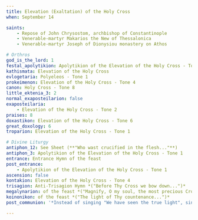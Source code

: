 ```yaml
---
title: Elevation (Exaltation) of the Holy Cross
when: September 14

saints:
    - Repose of John Chrysostom, archbishop of Constantinople
    - Venerable-martyr Makarios the New of Thessalonica
    - Venerable-martyr Joseph of Dionysiou monastery on Athos

# Orthros
god_is_the_lord: 1
festal_apolytikion: Apolytikion of the Elevation of the Holy Cross - Tone 1
kathismata: Elevation of the Holy Cross
evlogetaria: Polyeleos - Tone 1
prokeimenon: Elevation of the Holy Cross - Tone 4
canon: Holy Cross - Tone 8
little_ektenia_3: 2
normal_exaposteilarion: false
exaposteilaria:
    - Elevation of the Holy Cross - Tone 2
praises: 8
doxastikon: Elevation of the Holy Cross - Tone 6
great_doxology: 6
troparion: Elevation of the Holy Cross - Tone 1

# Divine Liturgy
antiphon_12: See Sheet (**"Who wast crucified in the flesh..."**)
antiphon_3: Apolytikion of the Elevation of the Holy Cross - Tone 1
entrance: Entrance Hymn of the feast
post_entrance:
    - Apolytikion of the Elevation of the Holy Cross - Tone 1
ascension: false
kontakion: Elevation of the Holy Cross - Tone 4
trisagion: Anti-Trisagion Hymn *("Before Thy Cross we bow down...")*
megalynarion: of the feast *("Magnify, O my soul, the most precious Cross...")*
koinonikon: of the feast *("The light of Thy countenance...")*
post_communion: '*Instead of singing "We have seen the true light", sing the Apolytikion of the Holy Cross.*'

---
```


